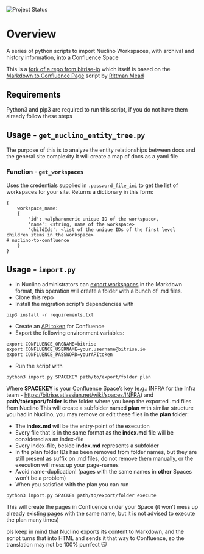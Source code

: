 ![Project Status](https://img.shields.io/badge/status-in_progress-orange)

# Overview
A series of python scripts to import Nuclino Workspaces, with archival and history information, into a Confluence Space

This is a [fork of a repo from bitrise-io](https://github.com/bitrise-io/nuclino-to-confluence) which itself is based on the [Markdown to Confluence Page](https://github.com/rittmanmead/md_to_conf) script by [Rittman Mead](https://github.com/RittmanMead)



## Requirements

Python3 and pip3 are required to run this script, if you do not have them already follow these steps

## Usage - `get_nuclino_entity_tree.py`

The purpose of this is to analyze the entity relationships between docs and the general site complexity
It will create a map of docs as a yaml file

### Function - `get_workspaces`
Uses the credentials supplied in `.password_file_ini` to get the list of workspaces for your site.
Returns a dictionary in this form:
```
{ 
    workspace_name: 
    {
        'id': <alphanumeric unique ID of the workspace>,
        'name': <string, name of the workspace>
        'childIds': <list of the unique IDs of the first level children items in the workspace>
# nuclino-to-confluence
    }
}
```

## Usage - `import.py`

- In Nuclino administrators can [export workspaces](https://help.nuclino.com/fb60e6f6-export-a-workspace) in the Markdown format, this operation will create a folder with a bunch of .md files.
- Clone this repo
- Install the migration script’s dependencies with
```SHELL
pip3 install -r requirements.txt
```
- Create an [API token](https://id.atlassian.com/manage/api-tokens) for Confluence
- Export the following environment variables:
```SHELL
export CONFLUENCE_ORGNAME=bitrise
export CONFLUENCE_USERNAME=your.username@bitrise.io
export CONFLUENCE_PASSWORD=yourAPItoken
```
- Run the script with
```SHELL
python3 import.py SPACEKEY path/to/export/folder plan
```
Where **SPACEKEY** is your Confluence Space’s key (e.g.: INFRA for the Infra team - https://bitrise.atlassian.net/wiki/spaces/INFRA) and **path/to/export/folder** is the folder where you keep the exported .md files from Nuclino
This will create a subfolder named **plan** with similar structure you had in Nuclino, you may remove or edit these files in the **plan** folder:
- The **index.md** will be the entry-point of the execution
- Every file that is in the same format as the **index.md** file will be considered as an index-file
- Every index-file, beside **index.md** represents a subfolder
- In the **plan** folder IDs has been removed from folder names, but they are still present as suffix on .md files, do not remove them manually, or the execution will mess up your page-names
- Avoid name-duplication! (pages with the same names in **other** Spaces won't be a problem)
- When you satisfied with the plan you can run
```SHELL
python3 import.py SPACKEY path/to/export/folder execute
```
This will create the pages in Confluence under your Space (it won’t mess up already existing pages with the same name, but it is not advised to execute the plan many times)

pls keep in mind that Nuclino exports its content to Markdown, and the script turns that into HTML and sends it that way to Confluence, so the translation may not be 100% purrfect 😽
